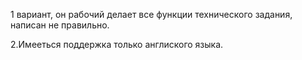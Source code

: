 1 вариант, он рабочий делает все функции технического задания, написан не правильно.

2.Имееться поддержка только англиского языка.
